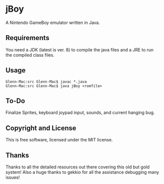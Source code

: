 jBoy
===========================

A Nintendo GameBoy emulator written in Java.

## Requirements ##

You need a JDK (latest is ver. 8) to compile the java files and a JRE to run the compiled class files.

## Usage ##

```
Glenn-Mac:src Glenn-Mac$ javac *.java
Glenn-Mac:src Glenn-Mac$ java jBoy <romfile>
```
## To-Do ##

Finalize Sprites, keyboard joypad input, sounds, and current hanging bug.

## Copyright and License ##

This is free software, licensed under the MIT license.

## Thanks ##

Thanks to all the detailed resources out there covering this old but gold system! 
Also a huge thanks to gekkio for all the assistance debugging many issues!
